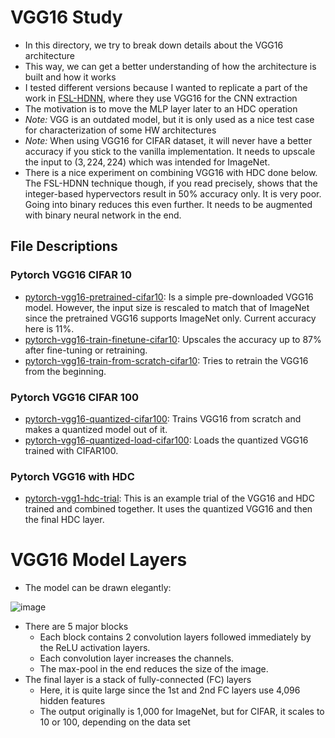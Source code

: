 # VGG16 Study
- In this directory, we try to break down details about the VGG16 architecture
- This way, we can get a better understanding of how the architecture is built and how it works
- I tested different versions because I wanted to replicate a part of the work in [FSL-HDNN](https://arxiv.org/abs/2409.10918), where they use VGG16 for the CNN extraction
- The motivation is to move the MLP layer later to an HDC operation
- *Note:* VGG is an outdated model, but it is only used as a nice test case for characterization of some HW architectures
- *Note:* When using VGG16 for CIFAR dataset, it will never have a better accuracy if you stick to the vanilla implementation. It needs to upscale the input to $(3,224,224)$ which was intended for ImageNet.
- There is a nice experiment on combining VGG16 with HDC done below. The FSL-HDNN technique though, if you read precisely, shows that the integer-based hypervectors result in 50% accuracy only. It is very poor. Going into binary reduces this even further. It needs to be augmented with binary neural network in the end.

## File Descriptions

### Pytorch VGG16 CIFAR 10
- [pytorch-vgg16-pretrained-cifar10](./pytorch-vgg16-pretrained-cifar10.ipynb): Is a simple pre-downloaded VGG16 model. However, the input size is rescaled to match that of ImageNet since the pretrained VGG16 supports ImageNet only. Current accuracy here is 11%.
- [pytorch-vgg16-train-finetune-cifar10](./pytorch-vgg16-train-finetune-cifar10.ipynb): Upscales the accuracy up to 87% after fine-tuning or retraining.
- [pytorch-vgg16-train-from-scratch-cifar10](./pytorch-vgg16-train-from-scratch-cifar10.ipynb): Tries to retrain the VGG16 from the beginning.

### Pytorch VGG16 CIFAR 100
- [pytorch-vgg16-quantized-cifar100](./pytorch-vgg16-quantized-cifar100.ipynb): Trains VGG16 from scratch and makes a quantized model out of it.
- [pytorch-vgg16-quantized-load-cifar100](./pytorch-vgg16-quantized-load-cifar100.ipynb): Loads the quantized VGG16 trained with CIFAR100.

### Pytorch VGG16 with HDC
- [pytorch-vgg1-hdc-trial](./pytorch-vgg-hdc-trial.ipynb): This is an example trial of the VGG16 and HDC trained and combined together. It uses the quantized VGG16 and then the final HDC layer.

# VGG16 Model Layers
- The model can be drawn elegantly:

![image](https://github.com/user-attachments/assets/8369dd0c-6963-4e00-b78c-b5e854b56d7e)

- There are 5 major blocks
  - Each block contains 2 convolution layers followed immediately by the ReLU activation layers.
  - Each convolution layer increases the channels.
  - The max-pool in the end reduces the size of the image.
- The final layer is a stack of fully-connected (FC) layers
  - Here, it is quite large since the 1st and 2nd FC layers use 4,096 hidden features
  - The output originally is 1,000 for ImageNet, but for CIFAR, it scales to 10 or 100, depending on the data set

